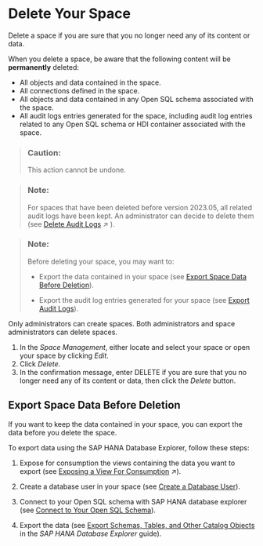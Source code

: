<!-- loio3eb19b96e6ba41dfbffd759c5c8370bb -->

# Delete Your Space

Delete a space if you are sure that you no longer need any of its content or data.

When you delete a space, be aware that the following content will be **permanently** deleted:

-   All objects and data contained in the space.
-   All connections defined in the space.
-   All objects and data contained in any Open SQL schema associated with the space.
-   All audit logs entries generated for the space, including audit log entries related to any Open SQL schema or HDI container associated with the space.

> ### Caution:  
> This action cannot be undone.

> ### Note:  
> For spaces that have been deleted before version 2023.05, all related audit logs have been kept. An administrator can decide to delete them \(see [Delete Audit Logs](https://help.sap.com/viewer/935116dd7c324355803d4b85809cec97/DEV_CURRENT/en-US/589fa4251db74fb7955eeee5d86fc25c.html "Delete audit logs and free up disk space.") :arrow_upper_right: \).

> ### Note:  
> Before deleting your space, you may want to:
> 
> -   Export the data contained in your space \(see [Export Space Data Before Deletion](delete-your-space-3eb19b9.md#loio3eb19b96e6ba41dfbffd759c5c8370bb__section_lk4_xrc_rcc)\).
> 
> -   Export the audit log entries generated for your space \(see [Export Audit Logs](export-audit-logs-0c5dc64.md)\).

Only administrators can create spaces. Both administrators and space administrators can delete spaces.

1.  In the *Space Management*, either locate and select your space or open your space by clicking *Edit*.
2.  Click *Delete*.
3.  In the confirmation message, enter DELETE if you are sure that you no longer need any of its content or data, then click the *Delete* button.



<a name="loio3eb19b96e6ba41dfbffd759c5c8370bb__section_lk4_xrc_rcc"/>

## Export Space Data Before Deletion

If you want to keep the data contained in your space, you can export the data before you delete the space.



To export data using the SAP HANA Database Explorer, follow these steps:

1.  Expose for consumption the views containing the data you want to export \(see [Exposing a View For Consumption](https://help.sap.com/viewer/24f836070a704022a40c15442163e5cf/DEV_CURRENT/en-US/40ec77ec24f244279a81448969a7e769.html "When your view is ready, you can make its data available for consumption in SAP Analytics Cloud and other clients, tools, and apps.") :arrow_upper_right:\).
2.  Create a database user in your space \(see [Create a Database User](Integrating-Data-Via-Database-Users/Open-SQL-Schema/create-a-database-user-798e3fd.md)\).

3.  Connect to your Open SQL schema with SAP HANA database explorer \(see [Connect to Your Open SQL Schema](Integrating-Data-Via-Database-Users/Open-SQL-Schema/connect-to-your-open-sql-schema-b78ad20.md)\).

4.  Export the data \(see [Export Schemas, Tables, and Other Catalog Objects](https://help.sap.com/docs/SAP_HANA_COCKPIT/e8d0ddfb84094942a9f90288cd6c05d3/1f20a6c4364c4b0680596e74e4ba281d.html) in the *SAP HANA Database Explorer* guide\).


